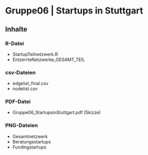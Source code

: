 # Gruppe06 | Startups in Stuttgart

## Inhalte

### R-Datei
* StartupTeilnetzwerk.R 
* EntzerrteNetzwerke_GESAMT_TEIL
### csv-Dateien
* edgelist_final.csv 
* nodelist.csv
### PDF-Datei
* Gruppe06_StartupsinStuttgart.pdf (Skizze)
### PNG-Dateien
* Gesamtnetzwerk
* Beratungsstartups
* Fundingstartups
